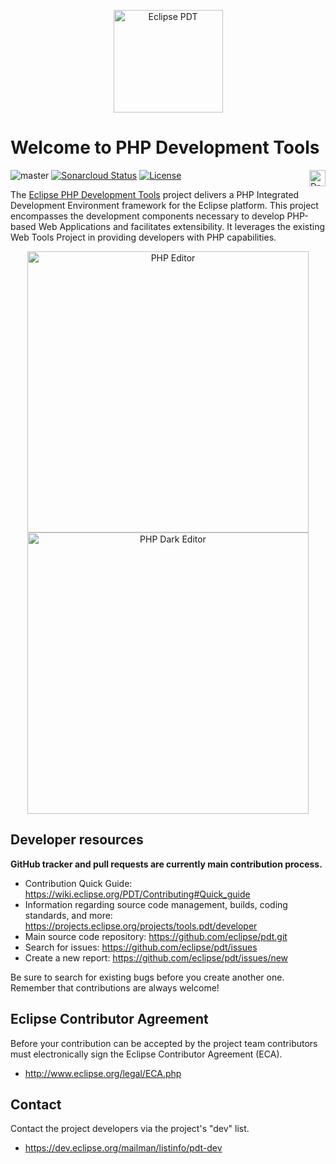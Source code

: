 <p align="center">
<a href="https://www.eclipse.org/pdt/"><img src="https://projects.eclipse.org/sites/default/files/phplogo.png" alt="Eclipse PDT" align="middle" width="175" height="164" /></a>
<p>

# Welcome to PHP Development Tools


![master](https://github.com/eclipse/pdt/workflows/Tycho%20build/badge.svg)
[![Sonarcloud Status](https://sonarcloud.io/api/project_badges/measure?project=eclipse-tools.pdt.main&metric=alert_status)](https://sonarcloud.io/dashboard?id=eclipse-tools.pdt.main)
[![License](https://img.shields.io/badge/License-EPL%202.0-green.svg)](https://opensource.org/licenses/EPL-2.0)
<a href="http://marketplace.eclipse.org/marketplace-client-intro?mpc_install=1944539" class="drag" title="Drag to your running Eclipse* workspace. *Requires Eclipse Marketplace Client"><img typeof="foaf:Image" class="img-responsive" src="https://marketplace.eclipse.org/sites/all/themes/solstice/public/images/marketplace/btn-install.png" align="right" height="26" alt="Drag to your running Eclipse* workspace. *Requires Eclipse Marketplace Client" /></a>


The [Eclipse PHP Development Tools](https://www.eclipse.org/pdt/) project delivers a PHP Integrated Development Environment
framework for the Eclipse platform. This project encompasses the development
components necessary to develop PHP-based Web Applications and facilitates
extensibility. It leverages the existing Web Tools Project in providing
developers with PHP capabilities.

<p align="center">
<img src="https://www.eclipse.org/pdt/img/shot1-min.png" alt="PHP Editor" width="450" />
<img src="https://www.eclipse.org/pdt/img/shot5-min.png" alt="PHP Dark Editor" width="450" />
</p>

## Developer resources

__GitHub tracker and pull requests are currently main contribution process.__

* Contribution Quick Guide: https://wiki.eclipse.org/PDT/Contributing#Quick_guide
* Information regarding source code management, builds, coding standards, and more: https://projects.eclipse.org/projects/tools.pdt/developer
* Main source code repository: https://github.com/eclipse/pdt.git
* Search for issues: https://github.com/eclipse/pdt/issues
* Create a new report: https://github.com/eclipse/pdt/issues/new

Be sure to search for existing bugs before you create another one. Remember that
contributions are always welcome!

## Eclipse Contributor Agreement

Before your contribution can be accepted by the project team contributors must
electronically sign the Eclipse Contributor Agreement (ECA).

* http://www.eclipse.org/legal/ECA.php

## Contact

Contact the project developers via the project's "dev" list.

* https://dev.eclipse.org/mailman/listinfo/pdt-dev
